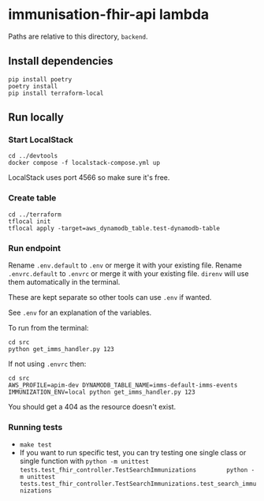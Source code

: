 # immunisation-fhir-api lambda

Paths are relative to this directory, `backend`.

## Install dependencies

```shell
pip install poetry
poetry install
pip install terraform-local
```


## Run locally

### Start LocalStack

```shell
cd ../devtools
docker compose -f localstack-compose.yml up
```

LocalStack uses port 4566 so make sure it's free.


### Create table

```shell
cd ../terraform
tflocal init
tflocal apply -target=aws_dynamodb_table.test-dynamodb-table
```

### Run endpoint

Rename `.env.default` to `.env` or merge it with your existing file. 
Rename `.envrc.default` to `.envrc` or merge it with your existing file. `direnv` will use them automatically in the terminal.

These are kept separate so other tools can use `.env` if wanted.

See `.env` for an explanation of the variables.

To run from the terminal: 
```shell
cd src
python get_imms_handler.py 123
```

If not using `.envrc` then:
```shell
cd src
AWS_PROFILE=apim-dev DYNAMODB_TABLE_NAME=imms-default-imms-events IMMUNIZATION_ENV=local python get_imms_handler.py 123
```

You should get a 404 as the resource doesn't exist.


### Running tests

- `make test`
- If you want to run specific test, you can try testing one single class or single function with 
  `python -m unittest tests.test_fhir_controller.TestSearchImmunizations        `
  `python -m unittest tests.test_fhir_controller.TestSearchImmunizations.test_search_immunizations`
